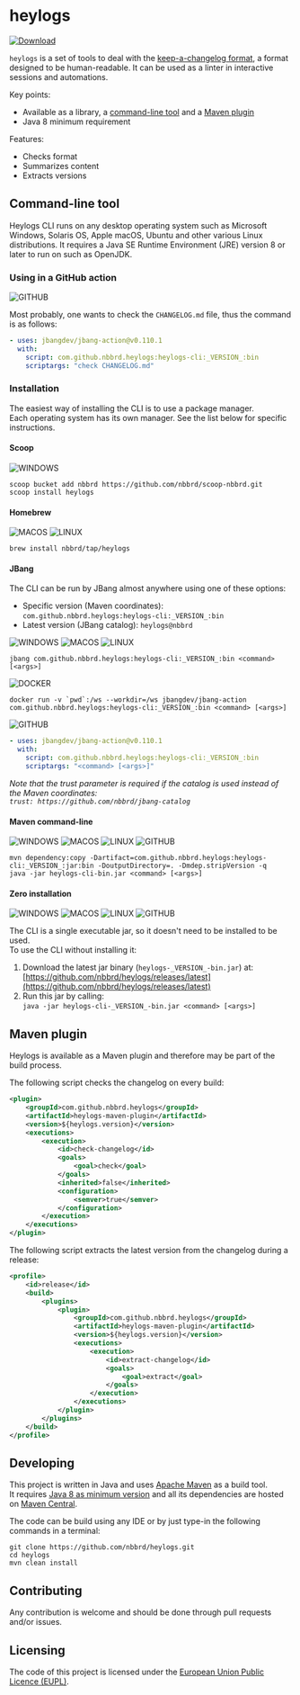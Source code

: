 # heylogs

[![Download](https://img.shields.io/github/release/nbbrd/heylogs.svg)](https://github.com/nbbrd/heylogs/releases/latest)

`heylogs` is a set of tools to deal with the [keep-a-changelog format](https://keepachangelog.com),
a format designed to be human-readable.
It can be used as a linter in interactive sessions and automations.

Key points:

- Available as a library, a [command-line tool](#installation) and a [Maven plugin](#maven-plugin)
- Java 8 minimum requirement

Features:

- Checks format
- Summarizes content
- Extracts versions

## Command-line tool

Heylogs CLI runs on any desktop operating system such as Microsoft Windows, 
Solaris OS, Apple macOS, Ubuntu and other various Linux distributions. 
It requires a Java SE Runtime Environment (JRE) version 8 or later to run on such as OpenJDK.

### Using in a GitHub action

![GITHUB]

Most probably, one wants to check the `CHANGELOG.md` file, thus the command is as follows:

```yml
- uses: jbangdev/jbang-action@v0.110.1
  with:
    script: com.github.nbbrd.heylogs:heylogs-cli:_VERSION_:bin
    scriptargs: "check CHANGELOG.md"
```

### Installation

The easiest way of installing the CLI is to use a package manager.  
Each operating system has its own manager. See the list below for specific instructions.

#### Scoop

![WINDOWS]

```shell
scoop bucket add nbbrd https://github.com/nbbrd/scoop-nbbrd.git
scoop install heylogs
```

#### Homebrew

![MACOS] ![LINUX]

```shell
brew install nbbrd/tap/heylogs
```

#### JBang

The CLI can be run by JBang almost anywhere using one of these options:
- Specific version (Maven coordinates): `com.github.nbbrd.heylogs:heylogs-cli:_VERSION_:bin`
- Latest version (JBang catalog): `heylogs@nbbrd`

![WINDOWS] ![MACOS] ![LINUX]

```shell
jbang com.github.nbbrd.heylogs:heylogs-cli:_VERSION_:bin <command> [<args>]
```

![DOCKER]

```shell
docker run -v `pwd`:/ws --workdir=/ws jbangdev/jbang-action com.github.nbbrd.heylogs:heylogs-cli:_VERSION_:bin <command> [<args>]
```

![GITHUB]

```yml
- uses: jbangdev/jbang-action@v0.110.1
  with:
    script: com.github.nbbrd.heylogs:heylogs-cli:_VERSION_:bin
    scriptargs: "<command> [<args>]"
```

_Note that the trust parameter is required if the catalog is used instead of the Maven coordinates:  
`trust: https://github.com/nbbrd/jbang-catalog`_

#### Maven command-line

![WINDOWS] ![MACOS] ![LINUX] ![GITHUB]

```shell
mvn dependency:copy -Dartifact=com.github.nbbrd.heylogs:heylogs-cli:_VERSION_:jar:bin -DoutputDirectory=. -Dmdep.stripVersion -q
java -jar heylogs-cli-bin.jar <command> [<args>]
```

#### Zero installation

![WINDOWS] ![MACOS] ![LINUX] ![GITHUB]

The CLI is a single executable jar, so it doesn't need to be installed to be used.  
To use the CLI without installing it:

1. Download the latest jar binary (`heylogs-_VERSION_-bin.jar`) at:  
   [https://github.com/nbbrd/heylogs/releases/latest](https://github.com/nbbrd/heylogs/releases/latest)
2. Run this jar by calling:  
   `java -jar heylogs-cli-_VERSION_-bin.jar <command> [<args>]`

## Maven plugin

Heylogs is available as a Maven plugin and therefore may be part of the build process.

The following script checks the changelog on every build:

```xml
<plugin>
    <groupId>com.github.nbbrd.heylogs</groupId>
    <artifactId>heylogs-maven-plugin</artifactId>
    <version>${heylogs.version}</version>
    <executions>
        <execution>
            <id>check-changelog</id>
            <goals>
                <goal>check</goal>
            </goals>
            <inherited>false</inherited>
            <configuration>
                <semver>true</semver>
            </configuration>
        </execution>
    </executions>
</plugin>
```

The following script extracts the latest version from the changelog during a release:

```xml
<profile>
    <id>release</id>
    <build>
        <plugins>
            <plugin>
                <groupId>com.github.nbbrd.heylogs</groupId>
                <artifactId>heylogs-maven-plugin</artifactId>
                <version>${heylogs.version}</version>
                <executions>
                    <execution>
                        <id>extract-changelog</id>
                        <goals>
                            <goal>extract</goal>
                        </goals>
                    </execution>
                </executions>
            </plugin>
        </plugins>
    </build>
</profile>
```

## Developing

This project is written in Java and uses [Apache Maven](https://maven.apache.org/) as a build tool.  
It requires [Java 8 as minimum version](https://whichjdk.com/) and all its dependencies are hosted
on [Maven Central](https://search.maven.org/).

The code can be build using any IDE or by just type-in the following commands in a terminal:

```shell
git clone https://github.com/nbbrd/heylogs.git
cd heylogs
mvn clean install
```

## Contributing

Any contribution is welcome and should be done through pull requests and/or issues.

## Licensing

The code of this project is licensed under
the [European Union Public Licence (EUPL)](https://joinup.ec.europa.eu/page/eupl-text-11-12).

[WINDOWS]: https://img.shields.io/badge/-WINDOWS-068C09

[MACOS]: https://img.shields.io/badge/-MACOS-5319E7

[LINUX]: https://img.shields.io/badge/-LINUX-BC0250

[DOCKER]: https://img.shields.io/badge/-DOCKER-E2BC4A

[GITHUB]: https://img.shields.io/badge/-GITHUB-e4e669

[MAVEN]: https://img.shields.io/badge/-MAVEN-e4e669

[GRADLE]: https://img.shields.io/badge/-GRADLE-F813F7
